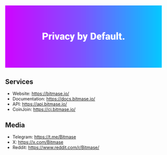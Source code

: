 ![Privacy by Default.](https://github.com/Bitmase/.github/blob/master/banner.png?raw=true)

## Services

* Website: https://bitmase.io/
* Documentation: https://docs.bitmase.io/
* API: https://api.bitmase.io/
* CoinJoin: https://cj.bitmase.io/

## Media

* Telegram: https://t.me/Bitmase
* X: https://x.com/Bitmase
* Reddit: https://www.reddit.com/r/Bitmase/
